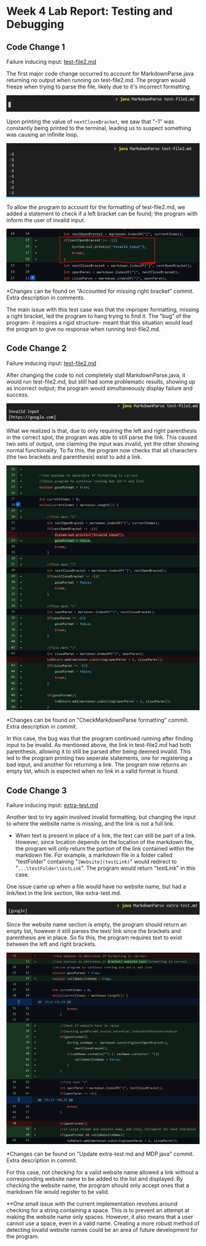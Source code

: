 # Week 4 Lab Report: Testing and Debugging


## Code Change 1
Failure inducing input: [test-file2.md](https://github.com/AAP127/markdown-parse/blob/main/test-file2.md)

The first major code change occurred to account for MarkdownParse.java returning no output when running on test-file2.md. The program would freeze when trying to parse the file, likely due to it's incorrect formatting.

![FirstIniniteLoop](week_4_source/InfiniteLoopFreeze.PNG)

Upon printing the value of `nextCloseBracket`, we saw that "-1" was constantly being printed to the terminal, leading us to suspect something was causing an infinite loop.

![SecondIniniteLoop](week_4_source/InfiniteLoopNums.PNG)

To allow the program to account for the formatting of test-file2.md, we added a statement to check if a left bracket can be found; the program with inform the user of invalid input.

![GithubInvalidInput](week_4_source/GithubInvalidInput.PNG)

*Changes can be found on "Accounted for missing right bracket" commit. Extra description in comments.


The main issue with this test case was that the improper formatting, missing a right bracket, led the program to hang trying to find it. The "bug" of the program- it requires a rigid structure- meant that this situation would lead the program to give no response when running test-file2.md. 

## Code Change 2
Failure inducing input: [test-file2.md](https://github.com/AAP127/markdown-parse/blob/main/test-file2.md)

After changing the code to not completely stall MarkdownParse.java, it would run test-file2.md, but still had some problematic results, showing up as incorrect output; the program would simultaneously display failure and success.

![DoubleOutput](week_4_source/DoubleOutput.PNG)

What we realized is that, due to only requiring the left and right parenthesis in the correct spot, the program was able to still parse the link. This caused two sets of output, one claiming the input was invalid, yet the other showing normal functionality. To fix this, the program now checks that all characters (the two brackets and parenthesis) exist to add a link.

![BooleanFormatting](week_4_source/BooleanFormatting.PNG)

*Changes can be found on "CheckMarkdownParse formatting" commit. Extra description in commit.

In this case, the bug was that the program continued running after finding input to be invalid. As mentioned above, the link in test-file2.md had both parenthesis, allowing it to still be parsed after being deemed invalid. This led to the program printing two seperate statements, one for registering a bad input, and another for returning a link. The program now returns an empty list, which is expected when no link in a valid format is found.

## Code Change 3
Failure inducing input: [extra-test.md](https://github.com/AAP127/markdown-parse/blob/main/extra-test.md)

Another test to try again involved invalid formatting, but changing the input to where the website name is missing, and the link is not a full link. 

* When text is present in place of a link, the text can still be part of a link. However, since location depends on the location of the markdown file, the program will only return the portion of the link contained within the markdown file. For example, a markdown file in a folder called "testFolder" containing  "`[Website](testLink)`" would redirect to   "`...\testFolder\testLink`". The program would return "testLink" in this case.

One issue came up when a file would have no website name, but had a link/text in the link section, like extra-test.md. 

![ExtraEmptyWebsite](week_4_source/ExtraEmptyWebsite.PNG)

Since the website name section is empty, the program should return an empty list, however it still parses the text/ link since the brackets and parenthesis are in place. So fix this, the program requires text to exist between the left and right brackets.


![ValidWebsiteNameCheck](week_4_source/ValidWebsiteNameCheck.PNG)

*Changes can be found on "Update extra-test.md and MDP.java" commit. Extra description in commit.

For this case, not checking for a valid website name allowed a link without a corresponding website name to be added to the list and displayed. By checking the website name, the program should only accept ones that a markdown file would register to be valid.

**One small issue with the current implementation revolves around checking for a string containing a space. This is to prevent an attempt at making the website name only spaces. However, it also means that a user cannot use a space, even in a valid name. Creating a more robust method of detecting invalid website names could be an area of future development for the program.